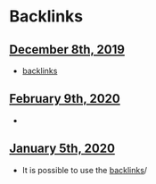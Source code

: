 
# Backlinks
## [December 8th, 2019](<December 8th, 2019.md>)
- [backlinks](<backlinks.md>)

## [February 9th, 2020](<February 9th, 2020.md>)
- ```{{query: {or: [backlinks](<backlinks.md>)

## [January 5th, 2020](<January 5th, 2020.md>)
- It is possible to use the [backlinks](<backlinks.md>)/

